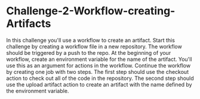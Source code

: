 # Challenge-2-Workflow-creating-Artifacts
In this challenge you'll use a workflow to create an artifact. Start this challenge by creating a workflow file in a new repository. The workflow should be triggered by a push to the repo. At the beginning of your workflow, create an environment variable for the name of the artifact. You'll use this as an argument for actions in the workflow. Continue the workflow by creating one job with two steps. The first step should use the checkout action to check out all of the code in the repository. The second step should use the upload artifact action to create an artifact with the name defined by the environment variable. 
